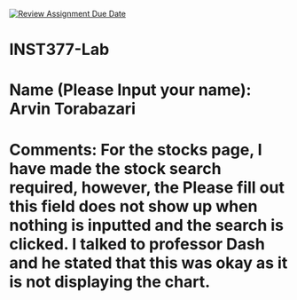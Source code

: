 [![Review Assignment Due Date](https://classroom.github.com/assets/deadline-readme-button-22041afd0340ce965d47ae6ef1cefeee28c7c493a6346c4f15d667ab976d596c.svg)](https://classroom.github.com/a/Fjj4gHXd)
# INST377-Lab

# Name (Please Input your name): Arvin Torabazari 

# Comments: For the stocks page, I have made the stock search required, however, the Please fill out this field does not show up when nothing is inputted and the search is clicked. I talked to professor Dash and he stated that this was okay as it is not displaying the chart. 
